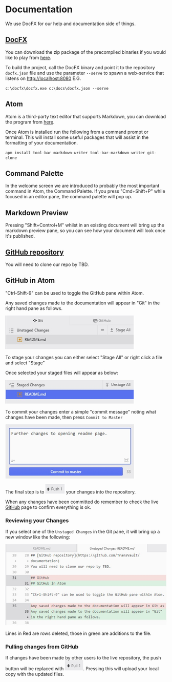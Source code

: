 # Documentation
We use DocFX for our help and documentation side of things.

## [DocFX](https://dotnet.github.io/docfx/)
You can download the zip package of the precompiled binaries if you would like to play from [here](https://github.com/dotnet/docfx/releases "DocFX Installer").

To build the project, call the DocFX binary and point it to the repository ```docfx.json``` file and use the parameter ```--serve``` to spawn a web-service that listens on [http://localhost:8080](http://localhost:8080) E.G.

```
c:\docfx\docfx.exe c:\docs\docfx.json --serve
```

## Atom

Atom is a third-party text editor that supports Markdown, you can download the program from [here](https://atom.io/ "Install Atom").

Once Atom is installed run the following from a command prompt or terminal.  This will install some useful packages that will assist in the formatting of your documentation.
```
apm install tool-bar markdown-writer tool-bar-markdown-writer git-clone
```

## Command Palette
In the welcome screen we are introduced to probably the most important command in Atom, the Command Palette. If you press "Cmd+Shift+P" while focused in an editor pane, the command palette will pop up.

## Markdown Preview
Pressing "Shift+Control+M" whilst in an existing document will bring up the markdown preview pane, so you can see how your document will look once it's published.

## [GitHub repository](https://github.com/TransVault/documentation)
You will need to clone our repo by TBD.

## GitHub in Atom

"Ctrl-Shift-9" can be used to toggle the GitHub pane within Atom.

Any saved changes made to the documentation will appear in "Git" in the right hand pane as follows.

![Unstaged Changes](img/Unstaged-changes.jpg "Unstaged Changes")

To stage your changes you can either select "Stage All" or right click a file and select "Stage"

Once selected your staged files will appear as below:

![Staged Changes](img/staged-changes.jpg "Staged Changes")

To commit your changes enter a simple "commit message" noting what changes have been made, then press `Commit to Master`

![Commit Changes](img/commit-changes.jpg "Commit")

The final step is to ![Push](img/push.jpg "Push Bottom Right") your changes into the repository.

When any changes have been committed do remember to check the live [GitHub](https://github.com/TransVault/documentation "GitHub") page to confirm everything is ok.

### Reviewing your Changes

If you select one of the `Unstaged Changes` in the Git pane, it will bring up a new window like the following:

![Changes Made](img/changes-made.jpg "Changes Made")

Lines in Red are rows deleted, those in green are additions to the file.

### Pulling changes from GitHub

If changes have been made by other users to the live repository, the push button will be replaced with ![Pull](img/pull.jpg "Pull").  Pressing this will upload your local copy with the updated files.

